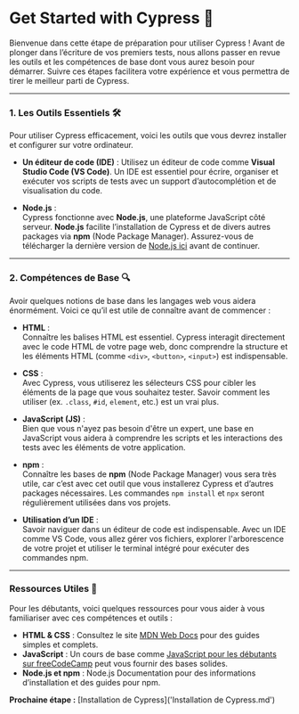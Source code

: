 # Get Started with Cypress 🚀

Bienvenue dans cette étape de préparation pour utiliser Cypress ! Avant de plonger dans l’écriture de vos premiers tests, nous allons passer en revue les outils et les compétences de base dont vous aurez besoin pour démarrer. Suivre ces étapes facilitera votre expérience et vous permettra de tirer le meilleur parti de Cypress.

---
### 1. Les Outils Essentiels 🛠️

Pour utiliser Cypress efficacement, voici les outils que vous devrez installer et configurer sur votre ordinateur.

- **Un éditeur de code (IDE)** : Utilisez un éditeur de code comme **Visual Studio Code (VS Code)**. Un IDE est essentiel pour écrire, organiser et exécuter vos scripts de tests avec un support d’autocomplétion et de visualisation du code.
    
- **Node.js** :  
    Cypress fonctionne avec **Node.js**, une plateforme JavaScript côté serveur. **Node.js** facilite l’installation de Cypress et de divers autres packages via **npm** (Node Package Manager). Assurez-vous de télécharger la dernière version de [Node.js ici](https://nodejs.org/) avant de continuer.


---
### 2. Compétences de Base 🔍

Avoir quelques notions de base dans les langages web vous aidera énormément. Voici ce qu’il est utile de connaître avant de commencer :

- **HTML** :  
    Connaître les balises HTML est essentiel. Cypress interagit directement avec le code HTML de votre page web, donc comprendre la structure et les éléments HTML (comme `<div>`, `<button>`, `<input>`) est indispensable.
    
- **CSS** :  
    Avec Cypress, vous utiliserez les sélecteurs CSS pour cibler les éléments de la page que vous souhaitez tester. Savoir comment les utiliser (ex. `.class`, `#id`, `element`, etc.) est un vrai plus.
    
- **JavaScript (JS)** :  
    Bien que vous n'ayez pas besoin d'être un expert, une base en JavaScript vous aidera à comprendre les scripts et les interactions des tests avec les éléments de votre application.
    
- **npm** :  
    Connaître les bases de **npm** (Node Package Manager) vous sera très utile, car c’est avec cet outil que vous installerez Cypress et d’autres packages nécessaires. Les commandes `npm install` et `npx` seront régulièrement utilisées dans vos projets.
    
- **Utilisation d’un IDE** :  
    Savoir naviguer dans un éditeur de code est indispensable. Avec un IDE comme VS Code, vous allez gérer vos fichiers, explorer l'arborescence de votre projet et utiliser le terminal intégré pour exécuter des commandes npm.

---

### Ressources Utiles 📘

Pour les débutants, voici quelques ressources pour vous aider à vous familiariser avec ces compétences et outils :

- **HTML & CSS** : Consultez le site [MDN Web Docs](https://developer.mozilla.org/) pour des guides simples et complets.
- **JavaScript** : Un cours de base comme [JavaScript pour les débutants sur freeCodeCamp](https://www.freecodecamp.org/) peut vous fournir des bases solides.
- **Node.js et npm** : Node.js Documentation pour des informations d’installation et des guides pour npm.

**Prochaine étape :** [Installation de Cypress]('Installation de Cypress.md')
